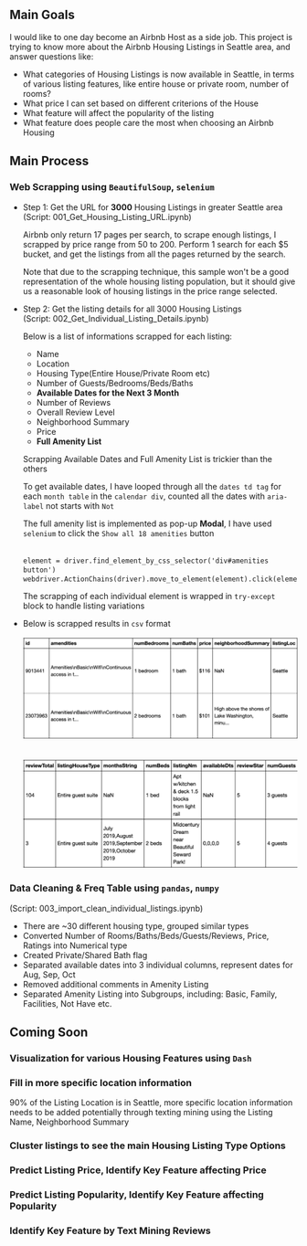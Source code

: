 ## Main Goals

I would like to one day become an Airbnb Host as a side job. This project is trying to know more about the Airbnb Housing Listings in Seattle area, and answer questions like:

- What categories of Housing Listings is now available in Seattle, in terms of various listing features, like entire house or private room, number of rooms?
- What price I can set based on different criterions of the House
- What feature will affect the popularity of the listing
- What feature does people care the most when choosing an Airbnb Housing

## Main Process
### Web Scrapping using `BeautifulSoup`, `selenium`
- Step 1: Get the URL for **3000** Housing Listings in greater Seattle area<br/>
  (Script: 001_Get_Housing_Listing_URL.ipynb)

  Airbnb only return 17 pages per search, to scrape enough listings, I scrapped by price range from 50 to 200. Perform 1 search for each $5 bucket, and get the listings from all the pages returned by the search.

  Note that due to the scrapping technique, this sample won't be a good representation of the whole housing listing population, but it should give us a reasonable look of housing listings in the price range selected.

- Step 2: Get the listing details for all 3000 Housing Listings<br/>
  (Script: 002_Get_Individual_Listing_Details.ipynb)

  Below is a list of informations scrapped for each listing:
  - Name
  - Location
  - Housing Type(Entire House/Private Room etc)
  - Number of Guests/Bedrooms/Beds/Baths
  - **Available Dates for the Next 3 Month**
  - Number of Reviews
  - Overall Review Level
  - Neighborhood Summary
  - Price
  - **Full Amenity List**

  Scrapping Available Dates and Full Amenity List is trickier than the others

  To get available dates, I have looped through all the `dates td tag` for each `month table` in the `calendar div`, counted all the dates with `aria-label` not starts with `Not`

  The full amenity list is implemented as pop-up **Modal**, I have used `selenium` to click the `Show all 18 amenities` button<br/>
  <br/>

  ```
  element = driver.find_element_by_css_selector('div#amenities button')
  webdriver.ActionChains(driver).move_to_element(element).click(element).perform()
  ```

  The scrapping of each individual element is wrapped in `try-except` block to handle listing variations

- Below is scrapped results in `csv` format<br/>
<br/><img src="./img/scrapped_raw_data1.png"><br/><br/>
<br/><img src="./img/scrapped_raw_data2.png"><br/>

### Data Cleaning & Freq Table using `pandas`, `numpy`<br/>
(Script: 003_import_clean_individual_listings.ipynb)

- There are ~30 different housing type, grouped similar types
- Converted Number of Rooms/Baths/Beds/Guests/Reviews, Price, Ratings into Numerical type
- Created Private/Shared Bath flag
- Separated available dates into 3 individual columns, represent dates for Aug, Sep, Oct
- Removed additional comments in Amenity Listing
- Separated Amenity Listing into Subgroups, including: Basic, Family, Facilities, Not Have etc.

## Coming Soon
### Visualization for various Housing Features using `Dash`

### Fill in more specific location information
90% of the Listing Location is in Seattle, more specific location information needs to be added potentially through texting mining using the Listing Name, Neighborhood Summary

### Cluster listings to see the main Housing Listing Type Options

### Predict Listing Price, Identify Key Feature affecting Price

### Predict Listing Popularity, Identify Key Feature affecting Popularity

### Identify Key Feature by Text Mining Reviews
